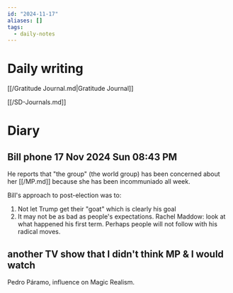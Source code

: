 ```yaml
---
id: "2024-11-17"
aliases: []
tags:
  - daily-notes
---
```


# Daily writing

[[/Gratitude Journal.md|Gratitude Journal]]

[[/SD-Journals.md]]

# Diary

## Bill phone 17 Nov 2024 Sun 08:43 PM

He reports that "the group" (the world group) has been concerned about her [[/MP.md]] because she has been incommuniado all week.

Bill's approach to post-election was to:

1. Not let Trump get their "goat" which is clearly his goal
2. It may not be as bad as people's expectations. Rachel Maddow: look at what happened his first term. Perhaps people will not follow with his radical moves.

## another TV show that I didn't think MP & I would watch

Pedro Páramo, influence on Magic Realism.
